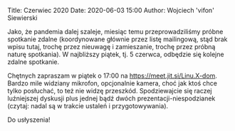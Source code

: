 Title: Czerwiec 2020
Date: 2020-06-03 15:00
Author: Wojciech 'vifon' Siewierski

Jako, że pandemia dalej szaleje, miesiąc temu przeprowadziliśmy próbne
spotkanie zdalne (koordynowane głównie przez listę mailingową, stąd
brak wpisu tutaj, trochę przez nieuwagę i zamieszanie, trochę przez
próbną naturę spotkania).  W najbliższy piątek, tj. 5 czerwca,
odbędzie się kolejne zdalne spotkanie.

Chętnych zapraszam w piątek o 17:00 na
<https://meet.jit.si/Linu.X-dom>.  Bardzo mile widziany mikrofon,
opcjonalnie kamera, choć jak ktoś chce tylko posłuchać, to też nie
widzę przeszkód.  Spodziewajcie się raczej luźniejszej dyskusji plus
jednej bądź dwóch prezentacji-niespodzianek (czytaj: nadal są
w trakcie ustaleń i przygotowywania).

Do usłyszenia!
